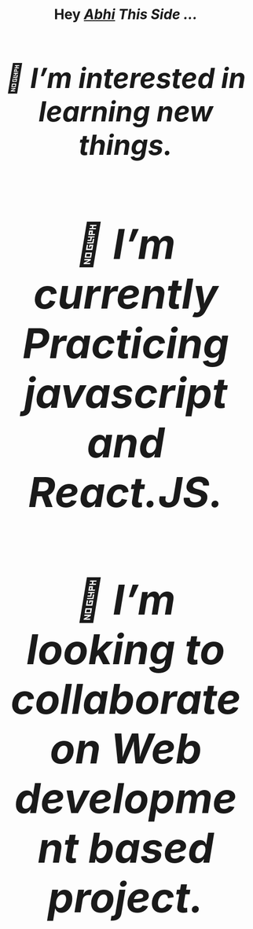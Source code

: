 <h1 align="center">Hey <a href="https://github.com/AbhiSingh58"><em>Abhi<em></a> This Side ...<h1>
<!-- <hr> -->
<div>  
  <p font-size:"100">👀 I’m interested in learning new things.</p>
  <h2>🌱 I’m currently Practicing javascript and React.JS.</h2>
  <h2>💞️ I’m looking to collaborate on Web development based project.</h2>
</div>  

<!---
AbhiSingh58/AbhiSingh58 is a ✨ special ✨ repository because its `README.md` (this file) appears on your GitHub profile.
You can click the Preview link to take a look at your changes.
--->


<!-- <h1><em>Contact Me .. <em><h1> -->



